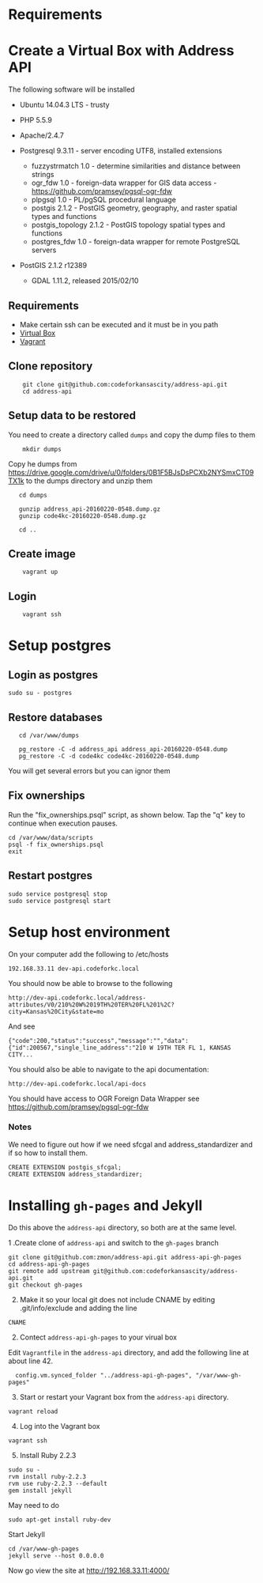 # Requirements

# Create a Virtual Box with Address API

The following software will be installed

* Ubuntu 14.04.3 LTS - trusty
* PHP 5.5.9
* Apache/2.4.7
* Postgresql 9.3.11 - server encoding UTF8, installed extensions

  * fuzzystrmatch     1.0     - determine similarities and distance between strings
  * ogr_fdw           1.0     - foreign-data wrapper for GIS data access - https://github.com/pramsey/pgsql-ogr-fdw
  * plpgsql           1.0     - PL/pgSQL procedural language
  * postgis           2.1.2   - PostGIS geometry, geography, and raster spatial types and functions
  * postgis_topology  2.1.2   - PostGIS topology spatial types and functions
  * postgres_fdw      1.0     - foreign-data wrapper for remote PostgreSQL servers

* PostGIS 2.1.2 r12389
  * GDAL 1.11.2, released 2015/02/10

## Requirements

* Make certain ssh can be executed and it must be in you path  
* [Virtual Box](https://www.virtualbox.org/)
* [Vagrant](https://www.vagrantup.com/)


## Clone repository

````
    git clone git@github.com:codeforkansascity/address-api.git
    cd address-api
````

## Setup data to be restored

You need to create a directory called `dumps` and copy the dump files to them

````
    mkdir dumps
````

Copy he dumps from https://drive.google.com/drive/u/0/folders/0B1F5BJsDsPCXb2NYSmxCT09TX1k
to the dumps directory and unzip them

````
   cd dumps

   gunzip address_api-20160220-0548.dump.gz
   gunzip code4kc-20160220-0548.dump.gz

   cd ..
````

## Create image


````
    vagrant up
````


## Login


````
    vagrant ssh
````

# Setup postgres

## Login as postgres
````
sudo su - postgres
````


## Restore databases


````
   cd /var/www/dumps

   pg_restore -C -d address_api address_api-20160220-0548.dump
   pg_restore -C -d code4kc code4kc-20160220-0548.dump
````

You will get several errors but you can ignor them

## Fix ownerships

Run the "fix_ownerships.psql" script, as shown below. Tap the "q" key to continue when execution pauses.

````
cd /var/www/data/scripts
psql -f fix_ownerships.psql
exit
````

## Restart postgres

````
sudo service postgresql stop
sudo service postgresql start
````

# Setup host environment

On your computer add the following to /etc/hosts


````
192.168.33.11 dev-api.codeforkc.local
````


You should now be able to browse to the following

````
http://dev-api.codeforkc.local/address-attributes/V0/210%20W%2019TH%20TER%20FL%201%2C?city=Kansas%20City&state=mo
````

And see

````
{"code":200,"status":"success","message":"","data":{"id":200567,"single_line_address":"210 W 19TH TER FL 1, KANSAS CITY...
````

You should also be able to navigate to the api documentation:

````
http://dev-api.codeforkc.local/api-docs
````


You should have access to OGR Foreign Data Wrapper see https://github.com/pramsey/pgsql-ogr-fdw
### Notes


We need to figure out how if we need sfcgal and address_standardizer and if so how to install them.

````
CREATE EXTENSION postgis_sfcgal;
CREATE EXTENSION address_standardizer;
````

# Installing `gh-pages` and Jekyll


Do this above the `address-api` directory, so both are at the same level.

1 .Create clone of `address-api` and switch to the `gh-pages` branch

````
git clone git@github.com:zmon/address-api.git address-api-gh-pages
cd address-api-gh-pages
git remote add upstream git@github.com:codeforkansascity/address-api.git
git checkout gh-pages
````

2. Make it so your local git does not include CNAME by editing .git/info/exclude and adding the line

````
CNAME
````

2. Contect `address-api-gh-pages` to your virual box

Edit `Vagrantfile` in the `address-api` directory, and add the following line at about line 42.

````
  config.vm.synced_folder "../address-api-gh-pages", "/var/www-gh-pages"
````

3. Start or restart your Vagrant box from the `address-api` directory.

````
vagrant reload
````

4. Log into the Vagrant box

````
vagrant ssh
````

5. Install Ruby 2.2.3


````
sudo su -
rvm install ruby-2.2.3
rvm use ruby-2.2.3 --default
gem install jekyll

````

May need to do

````
sudo apt-get install ruby-dev
````

Start Jekyll

````
cd /var/www-gh-pages
jekyll serve --host 0.0.0.0
````

Now go view the site at http://192.168.33.11:4000/
